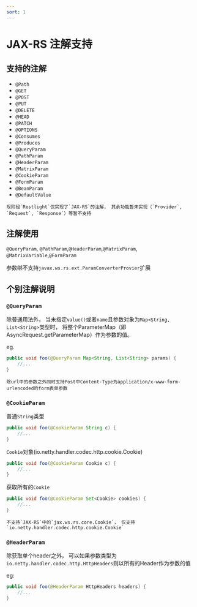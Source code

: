 ```yaml
---
sort: 1
---
```


# JAX-RS 注解支持

## 支持的注解

- `@Path`
- `@GET`
- `@POST`
- `@PUT`
- `@DELETE`
- `@HEAD`
- `@PATCH`
- `@OPTIONS`
- `@Consumes`
- `@Produces`
- `@QueryParam`
- `@PathParam`
- `@HeaderParam`
- `@MatrixParam`
- `@CookieParam`
- `@FormParam`
- `@BeanParam`
- `@DefaultValue`

```note
现阶段`Restlight`仅实现了`JAX-RS`的注解， 其余功能暂未实现（`Provider`, `Request`, `Response`）等暂不支持
```


## 注解使用

`@QueryParam`, `@PathParam`,`@HeaderParam`,`@MatrixParam`, `@MatrixVariable`,`@FormParam`

参数绑不支持`javax.ws.rs.ext.ParamConverterProvier`扩展

## 个别注解说明

### `@QueryParam`

除普通用法外， 当未指定`value()`或者`name`且参数对象为`Map<String, List<String>`类型时， 将整个ParameterMap（即AsyncRequest.getParameterMap）作为参数的值。

eg.

```java
public void foo(@QueryParam Map<String, List<String> params) {
    //...
}
```

```note
除url中的参数之外同时支持Post中Content-Type为application/x-www-form-urlencoded的form表单参数
```

### `@CookieParam`

普通`String`类型

```java
public void foo(@CookieParam String c) {
    //...
}
```

`Cookie`对象(io.netty.handler.codec.http.cookie.Cookie)

```java
public void foo(@CookieParam Cookie c) {
    //...
}
```

获取所有的`Cookie`

```java
public void foo(@CookieParam Set<Cookie> cookies) {
    //...
}
```

```note
不支持`JAX-RS`中的`jax.ws.rs.core.Cookie`， 仅支持`io.netty.handler.codec.http.cookie.Cookie`
```

### `@HeaderParam`

除获取单个header之外， 可以如果参数类型为`io.netty.handler.codec.http.HttpHeaders`则以所有的Header作为参数的值

eg:

```java
public void foo(@HeaderParam HttpHeaders headers) {
    //...
}
```
